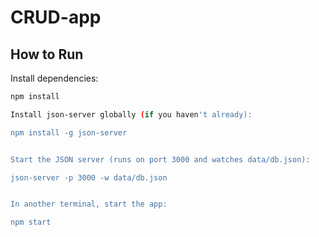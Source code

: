 # CRUD-app

## How to Run

Install dependencies:

```bash
npm install

Install json-server globally (if you haven't already):

npm install -g json-server


Start the JSON server (runs on port 3000 and watches data/db.json):

json-server -p 3000 -w data/db.json


In another terminal, start the app:

npm start

